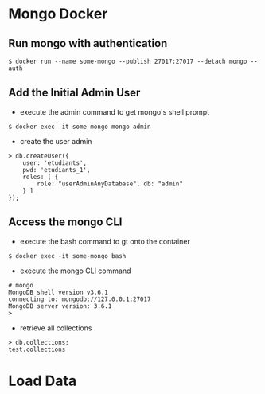 # Mongo Docker

## Run mongo with authentication

```
$ docker run --name some-mongo --publish 27017:27017 --detach mongo --auth
```

## Add the Initial Admin User

* execute the admin command to get mongo's shell prompt

```
$ docker exec -it some-mongo mongo admin
```

* create the user admin

```
> db.createUser({ 
	user: 'etudiants', 
	pwd: 'etudiants_1', 
	roles: [ { 
		role: "userAdminAnyDatabase", db: "admin" 
	} ] 
});
```

## Access the mongo CLI

* execute the bash command to gt onto the container

```
$ docker exec -it some-mongo bash
```

* execute the mongo CLI command

```
# mongo
MongoDB shell version v3.6.1
connecting to: mongodb://127.0.0.1:27017
MongoDB server version: 3.6.1
> 
```

* retrieve all collections

```
> db.collections;
test.collections
```

# Load Data
